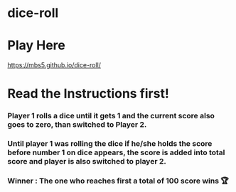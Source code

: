# dice-roll

# Play Here 
https://mbs5.github.io/dice-roll/

# Read the Instructions first!

### Player 1 rolls a dice until it gets 1 and the current score also goes to zero, than switched to Player 2.

### Until player 1 was rolling the dice if he/she holds the score before number 1 on dice appears, the score is added into total score and player is also switched to player 2.

### Winner : The one who reaches first a total of 100 score wins 🏆

